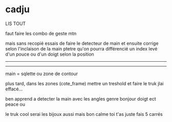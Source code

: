# cadju

LIS TOUT

faut faire les combo de geste mtn

mais sans recopié essais de faire le detecteur de main et ensuite corrige selon l'inclaison de la main ptetre qu'on pourra différencié un index levé d'un pouce ou d'un doigt selon la position

-------------------------------




------------------------------

main = sqlette ou zone de contour

plus tard, dans les zones (cote_frame) mettre un treshold et faire le truk jlai effacé...

ben apprend a detecter la main avec les angles genre bonjour doigt ect peace ou

le truk cool serai les bijoux aussi mais bon calme toi t'as juste fais 5 carrés

<br><br><br><br><br><br><br><br><br><br><br><br><br><br><br><br><br><br><br><br><br>
-----------------------------




